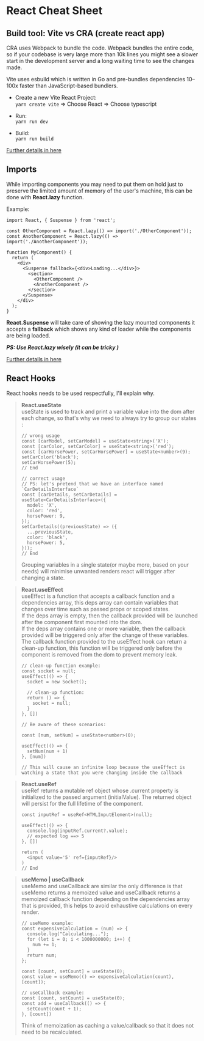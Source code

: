 
# React Cheat Sheet


## Build tool: Vite vs CRA (create react app)
CRA uses Webpack to bundle the code. Webpack bundles the entire code,
so if your codebase is very large more than 10k lines you might see a slower start
in the development server and a long waiting time to see the changes made.

Vite uses esbuild which is written in Go and pre-bundles dependencies 10–100x
faster than JavaScript-based bundlers.

- Create a new Vite React Project:  
  `yarn create vite` => Choose React => Choose typescript

- Run:  
  `yarn run dev`
- Build:  
  `yarn run build`

[Further details in here](https://dev.to/nilanth/use-vite-for-react-apps-instead-of-cra-3pkg)


## Imports
While importing components you may need to put them on hold just to preserve the limited amount of memory 
of the user's machine, this can be done with **React.lazy** function.

Example:
```
import React, { Suspense } from 'react';

const OtherComponent = React.lazy(() => import('./OtherComponent'));
const AnotherComponent = React.lazy(() => import('./AnotherComponent'));

function MyComponent() {
  return (
    <div>
      <Suspense fallback={<div>Loading...</div>}>
        <section>
          <OtherComponent />
          <AnotherComponent />
        </section>
      </Suspense>
    </div>
  );
}
```
**React.Suspense** will take care of showing the lazy mounted components it accepts a **fallback** which 
shows any kind of loader while the components are being loaded.

***PS: Use React.lazy wisely (it can be tricky )***

[Further details in here](https://reactjs.org/docs/code-splitting.html)

## React Hooks
React hooks needs to be used respectfully, I'll explain why.
> **React.useState**  
> useState is used to track and print a variable value into the dom after each change, so that's why we need to always 
> try to group our states :
> ```
> // wrong usage
> const [carModel, setCarModel] = useState<string>('X');
> const [carColor, setCarColor] = useState<string>('red');
> const [carHorsePower, setCarHorsePower] = useState<number>(9);
> setCarColor('black');
> setCarHorsePower(5);
> // End
> 
> // correct usage
> // PS: let's pretend that we have an interface named `CarDetailsInterface`
> const [carDetails, setCarDetails] = useState<CarDetailsInterface>({
>   model: 'X',
>   color: 'red',
>   horsePower: 9,
> });
> setCarDetails((previousState) => ({
>   ...previousState,
>   color: 'black',
>   horsePower: 5,
> }));
> // End
> ```
> Grouping variables in a single state(or maybe more, based on your needs) will minimise unwanted renders
> react will trigger after changing a state.

> **React.useEffect**  
> useEffect is a function that accepts a callback function and a dependencies array, this deps array can contain
> variables that changes over time such as passed props or scoped states.  
> If the deps array is empty, then the callback provided will be launched after the component first mounted into the dom.  
> If the deps array contains one or more variable, then the callback provided will be triggered only after the change of these variables.  
> The callback function provided to the useEffect hook can return a clean-up function, this function will be triggered only before the component
> is removed from the dom to prevent memory leak.
> ```
> // clean-up function example:
> const socket = null;
> useEffect(() => {
>   socket = new Socket();
>   
>   // clean-up function:
>   return () => {
>     socket = null;
>   }
> }, [])
> ```
> ```
> // Be aware of these scenarios:
> 
> const [num, setNum] = useState<number>(0);
> 
> useEffect(() => {
>   setNum(num + 1)
> }, [num])
> 
> // This will cause an infinite loop because the useEffect is watching a state that you were changing inside the callback
> ```

> **React.useRef**  
> useRef returns a mutable ref object whose .current property is initialized to the passed argument (initialValue). 
> The returned object will persist for the full lifetime of the component.
> ```
> const inputRef = useRef<HTMLInputElement>(null);
> 
> useEffect(() => {
>   console.log(inputRef.current?.value);
>   // expected log ==> 5
> }, [])
> 
> return (
>   <input value='5' ref={inputRef}/>
> )
> // End
> ```

> **useMemo | useCallback**  
> useMemo and useCallback are similar the only difference is that useMemo returns a memoized value and useCallback returns 
> a memoized callback function depending on the dependencies array that is provided, this helps to avoid exhaustive calculations on every render.
> ```
> // useMemo example:
> const expensiveCalculation = (num) => {
>   console.log("Calculating...");
>   for (let i = 0; i < 1000000000; i++) {
>     num += 1;
>   }
>   return num;
> };
> 
> const [count, setCount] = useState(0);
> const value = useMemo(() => expensiveCalculation(count), [count]);
> 
> // useCallback example:
> const [count, setCount] = useState(0);
> const add = useCallback(() => {
>   setCount(count + 1);
> }, [count])
> ```
> Think of memoization as caching a value/callback so that it does not need to be recalculated.